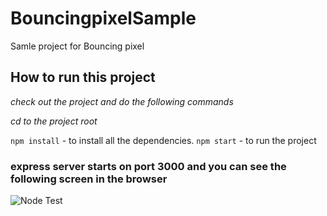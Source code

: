 # BouncingpixelSample
Samle project for Bouncing pixel

## How to run this project

*check out the project and do the following commands*

*cd to the project root*

```npm install``` - to install all the dependencies.
```npm start``` - to run the project

### express server starts on port 3000 and you can see the following screen in the browser

![Node Test](/screens/home_screen.png)


